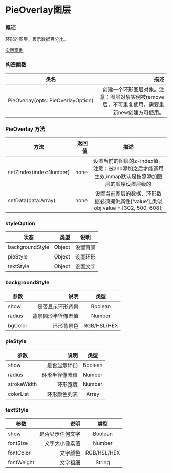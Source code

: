 # PieOverlay图层

### 概述

环形的图层，表示数据百分比。

[实践案例](https://competent-morse-8518a5.netlify.com/examples/pieOverlay01.html ':include :type=iframe width=100% height=600px')

### 构造函数

| 类名        | 描述   |
| --------   | -----:  |
| PieOverlay(opts: PieOverlayOption)     | 创建一个环形图层对象。注意：图层对象实例被remove后，不可重复使用，需要重新new创建方可使用。 |


### PieOverlay 方法

| 方法        | 返回值   |  描述  |
| --------   | -----:  | :----:  |
| setZIndex(index:Number)     | none |   设置当前的图层的z-index值。注意：被and添加之后才能调用生效,inmap默认是按照添加图层的顺序设置层级的     |
| setData(data:Array)        |   none   |   设置当前图层的数据，环形数据必须提供属性['value'],类似obj.value = [302, 500, 608];  |

### styleOption

| 状态        | 类型   |  说明  |
| --------   | -----:  | :----:  |
| backgroundStyle    | Object |   设置背景    |
| pieStyle        |   Object   |   设置环形   |
| textStyle        |    Object    |  设置文字  |


### backgroundStyle

| 参数        | 说明   |  类型  |
| --------   | -----:  | :----:  |
| show    | 是否显示环形背景 |   Boolean     |
| radius        |   背景圆形半径像素值   |   Number   |
| bgColor        |    环形背景色    |  RGB/HSL/HEX  |

### pieStyle

| 参数        | 说明   |  类型  |
| --------   | -----:  | :----:  |
| show    | 是否显示环形 |   Boolean     |
| radius        |   环形半径像素值   |   Number   |
| strokeWidth        |    环形宽度    |  Number  |
| colorList        |    环形颜色列表    |  Array  |

### textStyle

| 参数        | 说明   |  类型  |
| --------   | -----:  | :----:  |
| show    | 是否显示任何文字 |   Boolean     |
| fontSize        |   文字大小像素值   |   Number   |
| fontColor        |    文字颜色    |  RGB/HSL/HEX  |
| fontWeight        |    文字粗细    |  String  |